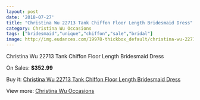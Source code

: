 ```yaml
---
layout: post
date: '2018-07-27'
title: "Christina Wu 22713 Tank Chiffon Floor Length Bridesmaid Dress"
category: Christina Wu Occasions
tags: ["bridesmaid","unique","chiffon","sale","bridal"]
image: http://img.eudances.com/19978-thickbox_default/christina-wu-22713-tank-chiffon-floor-length-bridesmaid-dress.jpg
---
```

Christina Wu 22713 Tank Chiffon Floor Length Bridesmaid Dress

On Sales: **$352.99**
<a href="https://www.eudances.com/en/christina-wu-occasions/5975-christina-wu-22713-tank-chiffon-floor-length-bridesmaid-dress.html"><amp-img layout="responsive" width="600" height="600" src="//img.eudances.com/19978-thickbox_default/christina-wu-22713-tank-chiffon-floor-length-bridesmaid-dress.jpg" alt="Christina Wu 22713 Tank Chiffon Floor Length Bridesmaid Dress 0" /></a>
<a href="https://www.eudances.com/en/christina-wu-occasions/5975-christina-wu-22713-tank-chiffon-floor-length-bridesmaid-dress.html"><amp-img layout="responsive" width="600" height="600" src="//img.eudances.com/19979-thickbox_default/christina-wu-22713-tank-chiffon-floor-length-bridesmaid-dress.jpg" alt="Christina Wu 22713 Tank Chiffon Floor Length Bridesmaid Dress 1" /></a>

Buy it: [Christina Wu 22713 Tank Chiffon Floor Length Bridesmaid Dress](https://www.eudances.com/en/christina-wu-occasions/5975-christina-wu-22713-tank-chiffon-floor-length-bridesmaid-dress.html "Christina Wu 22713 Tank Chiffon Floor Length Bridesmaid Dress")

View more: [Christina Wu Occasions](https://www.eudances.com/en/59-christina-wu-occasions "Christina Wu Occasions")